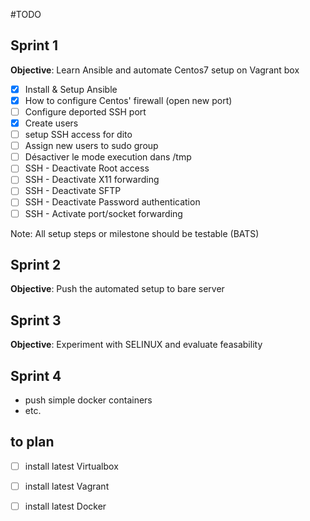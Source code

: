 #TODO

## Sprint 1

**Objective**: Learn Ansible and automate Centos7 setup on Vagrant box

- [x] Install & Setup Ansible
- [x] How to configure Centos' firewall (open new port)
- [ ] Configure deported SSH port
- [x] Create users
- [ ] setup SSH access for dito
- [ ] Assign new users to sudo group
- [ ] Désactiver le mode execution dans /tmp
- [ ] SSH - Deactivate Root access
- [ ] SSH - Deactivate X11 forwarding
- [ ] SSH - Deactivate SFTP
- [ ] SSH - Deactivate Password authentication
- [ ] SSH - Activate port/socket forwarding 

Note: All setup steps or milestone should be testable (BATS)

## Sprint 2

**Objective**: Push the automated setup to bare server

## Sprint 3

**Objective**: Experiment with SELINUX and evaluate feasability

## Sprint 4

- push simple docker containers
- etc.

## to plan

- [ ] install latest Virtualbox
- [ ] install latest Vagrant
- [ ] install latest Docker




